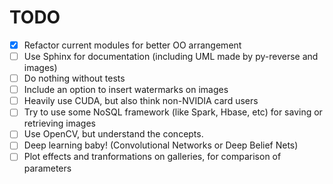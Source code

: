# TODO
- [x] Refactor current modules for better OO arrangement
- [ ] Use Sphinx for documentation (including UML made by py-reverse and images)
- [ ] Do nothing without tests
- [ ] Include an option to insert watermarks on images
- [ ] Heavily use CUDA, but also think non-NVIDIA card users
- [ ] Try to use some NoSQL framework (like Spark, Hbase, etc) for saving or retrieving images
- [ ] Use OpenCV, but understand the concepts.
- [ ] Deep learning baby! (Convolutional Networks or Deep Belief Nets)
- [ ] Plot effects and tranformations on galleries, for comparison of parameters
